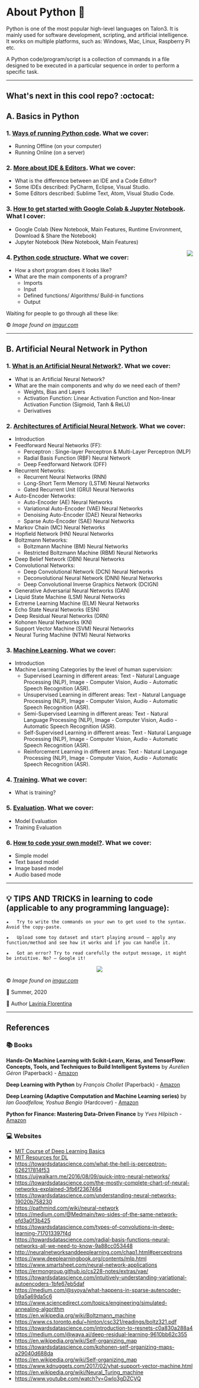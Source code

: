 # About Python :thought_balloon:

Python is one of the most popular high-level languages on Talon3. It is mainly used for software development, scripting, and artificial intelligence. It works on multiple platforms, such as: Windows, Mac, Linux, Raspberry Pi etc.

A Python code/program/script is a collection of commands in a file designed to be executed in a particular sequence in order to perform a specific task. 


-------------------------------------------------------------------------------------------------------------------------

## What's next in this cool repo? :octocat:

## A. Basics in Python

### 1. [Ways of running Python code](https://github.com/UNT-RITS/Tutorials/blob/master/Basic_Python/ways_of_running_python.md#ways-of-running-python-code). What we cover:

- Running Offline (on your computer)
- Running Online (on a server)

### 2. [More about IDE & Editors](https://github.com/UNT-RITS/Tutorials/blob/master/Basic_Python/more_about_IDEs_Editors.md#more-about-ides-and-code-editors-for-python). What we cover:

 - What is the difference between an IDE and a Code Editor?
 - Some IDEs described: PyCharm, Eclipse, Visual Studio.
 - Some Editors described: Sublime Text, Atom, Visual Studio Code.
 
### 3. [How to get started with Google Colab & Jupyter Notebook](https://github.com/laviniaflorentina/Tutorials/blob/master/Python/online_in_browser.md#how-to-get-started-with-google-colaboratory--jupyter-notebook). What I cover:

- Google Colab (New Notebook, Main Features, Runtime Environment, Download & Share the Notebook)
- Jupyter Notebook (New Notebook, Main Features)

<img align="right" src="https://jowritesstuff.files.wordpress.com/2016/10/wbxqwb3.gif"> 

### 4. [Python code structure](https://github.com/UNT-RITS/Tutorials/blob/master/Basic_Python/Python%20code%20structure.md). What we cover:

 - How a short program does it looks like?
 - What are the main components of a program?
   - Imports
   - Input
   - Defined functions/ Algorithms/ Build-in functions
   - Output
   
Waiting for people to go through all these like: 

:copyright: _Image found on [imgur.com](https://imgur.com/gallery/RNRfRE1)_ 

-----------------------------------------------   
## B. Artificial Neural Network in Python

### 1. [What is an Artificial Neural Network?](https://github.com/UNT-RITS/Tutorials/blob/master/Basic_Python/what_is_ann.md). What we cover:

 - What is an Artificial Neural Network?
 - What are the main components and why do we need each of them?
   - Weights, Bias and Layers
   - Activation Function: Linear Activation Function and Non-linear Activation Function (Sigmoid, Tanh & ReLU)
   - Derivatives
   
### 2. [Architectures of Artificial Neural Network](https://github.com/UNT-RITS/Tutorials/blob/master/Basic_Python/architectures.md). What we cover:

- Introduction
- Feedforward Neural Networks (FF):
  - Perceptron : Singe-layer Perceptron & Multi-Layer Perceptron (MLP)
  - Radial Basis Function (RBF) Neural Network 
  - Deep Feedforward Network (DFF)
- Recurrent Networks:
  - Recurrent Neural Networks (RNN)
  - Long-Short Term Memory (LSTM) Neural Networks
  - Gated Recurrent Unit (GRU) Neural Networks
- Auto-Encoder Networks:
  - Auto-Encoder (AE) Neural Networks
  - Variational Auto-Encoder (VAE) Neural Networks
  - Denoising Auto-Encoder (DAE) Neural Networks
  - Sparse Auto-Encoder (SAE) Neural Networks
- Markov Chain (MC) Neural Networks
- Hopfield Network (HN) Neural Networks
- Boltzmann Networks:
  - Boltzmann Machine (BM) Neural Networks
  - Restricted Boltzmann Machine (RBM) Neural Networks
- Deep Belief Network (DBN) Neural Networks
- Convolutional Networks:
  - Deep Convolutional Network (DCN) Neural Networks
  - Deconvolutional Neural Network (DNN) Neural Networks
  - Deep Convolutional Inverse Graphics Network (DCIGN)
- Generative Adversarial Neural Networks (GAN)
- Liquid State Machine (LSM) Neural Networks
- Extreme Learning Machine (ELM) Neural Networks
- Echo State Neural Networks (ESN)
- Deep Residual Neural Networks (DRN)
- Kohonen Neural Networks (KN)
- Support Vector Machine (SVM) Neural Networks
- Neural Turing Machine (NTM) Neural Networks

### 3. [Machine Learning](https://github.com/UNT-RITS/Tutorials/blob/master/Basic_Python/MachineLearning.md). What we cover:

 - Introduction
 - Machine Learning Categories by the level of human supervision:
   - Supervised Learning in different areas: Text - Natural Language Processing (NLP), Image - Computer Vision, Audio - Automatic Speech Recognition (ASR).
   - Unsupervised Learning in different areas: Text - Natural Language Processing (NLP), Image - Computer Vision, Audio - Automatic Speech Recognition (ASR).
   - Semi-Supervised Learning in different areas: Text - Natural Language Processing (NLP), Image - Computer Vision, Audio - Automatic Speech Recognition (ASR).
   - Self-Supervised Learning in different areas: Text - Natural Language Processing (NLP), Image - Computer Vision, Audio - Automatic Speech Recognition (ASR).
   - Reinforcement Learning in different areas: Text - Natural Language Processing (NLP), Image - Computer Vision, Audio - Automatic Speech Recognition (ASR).

### 4. [Training](). What we cover:

- What is training?

### 5. [Evaluation](). What we cover:

- Model Evaluation
- Training Evaluation

### 6. [How to code your own model?](). What we cover:
- Simple model
- Text based model
- Image based model
- Audio based mode
 
-------------------------------------------------------------------------------------------------------

## :bulb: TIPS AND TRICKS in learning to code (applicable to any programming language):

    ★	Try to write the commands on your own to get used to the syntax. Avoid the copy-paste.

    ★	Upload some toy dataset and start playing around – apply any function/method and see how it works and if you can handle it.

    ★	Got an error? Try to read carefully the output message, it might be intuitive. No? – Google it!
    
<div align="center">
<img src="https://i.imgur.com/MtIi7Iv.gif">
</div> 

:copyright: _Image found on [imgur.com](https://imgur.com/gallery/si9OZ)_

:calendar: Summer, 2020

:bust_in_silhouette: Author [Lavinia Florentina](https://github.com/laviniaflorentina)

------------------------
## References

### :books: Books 

**Hands-On Machine Learning with Scikit-Learn, Keras, and TensorFlow: Concepts, Tools, and Techniques to Build Intelligent Systems**
by _Aurélien Géron_ (Paperback) - [Amazon](https://www.amazon.com/dp/1492032646/?coliid=I3QG0PFEA11EHO&colid=1L29V77AFGB8C&psc=1&ref_=lv_ov_lig_dp_it)

**Deep Learning with Python**
by _François Chollet_ (Paperback) - [Amazon](https://www.amazon.com/dp/1617294438/?coliid=I3B4M77VM56O4G&colid=1L29V77AFGB8C&psc=1&ref_=lv_ov_lig_dp_it)

**Deep Learning (Adaptive Computation and Machine Learning series)**
by _Ian Goodfellow, Yoshua Bengio_ (Hardcover) - [Amazon](https://www.amazon.com/dp/0262035618/?coliid=I35K1ULYOPDRHJ&colid=1L29V77AFGB8C&psc=1&ref_=lv_ov_lig_dp_it)

**Python for Finance: Mastering Data-Driven Finance**
by _Yves Hilpisch_ - [Amazon](https://www.amazon.com/Python-Finance-Mastering-Data-Driven/dp/1492024333/ref=sr_1_3?crid=26MBMZZKPWT6U&dchild=1&keywords=python+for+finance&qid=1594700199&s=books&sprefix=python+for+fina%2Cstripbooks%2C657&sr=1-3)

### :computer: Websites

  - [MIT Course of Deep Learning Basics](https://www.youtube.com/watch?list=PLrAXtmErZgOeiKm4sgNOknGvNjby9efdf&v=O5xeyoRL95U)
  - [MIT Resources for DL](https://deeplearning.mit.edu)
  - https://towardsdatascience.com/what-the-hell-is-perceptron-626217814f53
  - https://ujjwalkarn.me/2016/08/09/quick-intro-neural-networks/
  - https://towardsdatascience.com/the-mostly-complete-chart-of-neural-networks-explained-3fb6f2367464
  - https://towardsdatascience.com/understanding-neural-networks-19020b758230
  - https://pathmind.com/wiki/neural-network
  - https://medium.com/@Medmain/two-sides-of-the-same-network-efd3a0f3b425
  - https://towardsdatascience.com/types-of-convolutions-in-deep-learning-717013397f4d
  - https://towardsdatascience.com/radial-basis-functions-neural-networks-all-we-need-to-know-9a88cc053448
  - http://neuralnetworksanddeeplearning.com/chap1.html#perceptrons
  - https://www.deeplearningbook.org/contents/mlp.html
  - https://www.smartsheet.com/neural-network-applications
  - https://ermongroup.github.io/cs228-notes/extras/vae/
  - https://towardsdatascience.com/intuitively-understanding-variational-autoencoders-1bfe67eb5daf
  - https://medium.com/@syoya/what-happens-in-sparse-autencoder-b9a5a69da5c6
  - https://www.sciencedirect.com/topics/engineering/simulated-annealing-algorithm
  - https://en.wikipedia.org/wiki/Boltzmann_machine
  - https://www.cs.toronto.edu/~hinton/csc321/readings/boltz321.pdf
  - https://towardsdatascience.com/introduction-to-resnets-c0a830a288a4
  - https://medium.com/@waya.ai/deep-residual-learning-9610bb62c355
  - https://en.wikipedia.org/wiki/Self-organizing_map
  - https://towardsdatascience.com/kohonen-self-organizing-maps-a29040d688da
  - https://en.wikipedia.org/wiki/Self-organizing_map
  - https://www.kdnuggets.com/2017/02/yhat-support-vector-machine.html
  - https://en.wikipedia.org/wiki/Neural_Turing_machine
  - https://www.youtube.com/watch?v=GwIo3gDZCVQ

